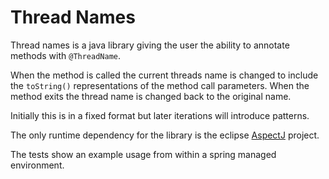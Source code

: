 # Thread Names

Thread names is a java library giving the user the ability to annotate methods with `@ThreadName`.

When the method is called the current threads name is changed to include the `toString()` representations
of the method call parameters.  When the method exits the thread name is changed back to the original name.

Initially this is in a fixed format but later iterations will introduce patterns.

The only runtime dependency for the library is the eclipse [AspectJ](https://eclipse.org/aspectj) project.

The tests show an example usage from within a spring managed environment.
